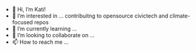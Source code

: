 - 👋 Hi, I’m Kati! 
- 👀 I’m interested in ... contribuitng to opensource civictech and climate-focused repos
- 🌱 I’m currently learning ... 
- 💞️ I’m looking to collaborate on ... 
- 📫 How to reach me ... 

<!---
KatePrr/KatePrr is a ✨ special ✨ repository because its `README.md` (this file) appears on your GitHub profile.
You can click the Preview link to take a look at your changes.
--->
